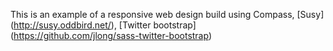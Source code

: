 This is an example of a responsive web design build using Compass, [Susy] (http://susy.oddbird.net/), [Twitter bootstrap] (https://github.com/jlong/sass-twitter-bootstrap)